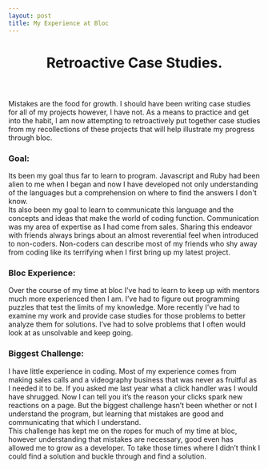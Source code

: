 ```yaml
---
layout: post
title: My Experience at Bloc
---
```

<header><h1>
    Retroactive Case Studies.
</h1></header>
<body>
<p1>
    Mistakes are the food for growth. I should have been writing case studies for all of my projects however, I have not. As a means to practice and get into the habit, I am now attempting to retroactively put together case studies from my recollections of these projects that will help illustrate my progress through bloc.
<br>
<!-- Your goals as a web developer -->
<h3>
    Goal:
</h3>
<p>
    Its been my goal thus far to learn to program. Javascript and Ruby had been alien to me when I began and now I have developed not only understanding of the languages but a comprehension on where to find the answers I don't know.
<br>
    Its also been my goal to learn to communicate this language and the concepts and ideas that make the world of coding function. Communication was my area of expertise as I had come from sales. Sharing this endeavor with friends always brings about an almost reverential feel when introduced to non-coders. Non-coders can describe most of my friends who shy away from coding like its terrifying when I first bring up my latest project.
<br>
    
</p>
<!-- Your experience with Bloc -->
<h3>
    Bloc Experience:
</h3>
<p>
   Over the course of my time at bloc I’ve had to learn to keep up with mentors much more experienced then I am. I’ve had to figure out programming puzzles that test the limits of my knowledge. More recently I’ve had to examine my work and provide case studies for those problems to better analyze them for solutions. I’ve had to solve problems that I often would look at as unsolvable and keep going. 
   <br>
   
</p>
<!-- The biggest challenge you've faced when learning to develop -->
<h3>
    Biggest Challenge:
</h3>
<p>
    I have little experience in coding. Most of my experience comes from making sales calls and a videography business that was never as fruitful as I needed it to be. If you asked me last year what a click handler was I would have shrugged. Now I can tell you it’s the reason your clicks spark new reactions on a page. But the biggest challenge hasn’t been whether or not I understand the program, but learning that mistakes are good and communicating that which I understand. 
<br>
    This challenge has kept me on the ropes for much of my time at bloc, however understanding that mistakes are necessary, good even has allowed me to grow as a developer. To take those times where I didn’t think I could find a solution and buckle through and find a solution. 
</p>
</p1>
</body>